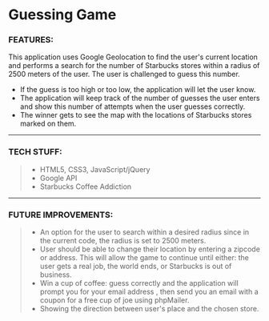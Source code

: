# Guessing Game


### FEATURES:
This application uses Google Geolocation to find the user's current location and performs a search for the number of Starbucks stores within a radius of 2500 meters of the user.
The user is challenged to guess this number.
- If the guess is too high or too low, the application will let the user know.
- The application will keep track of the number of guesses the user enters and show this number of attempts when the user guesses correctly.
- The winner gets to see the map with the locations of Starbucks stores marked on them.
______________________________________________________________________________________

### TECH STUFF:
>- HTML5, CSS3, JavaScript/jQuery
>- Google API
>- Starbucks Coffee Addiction

__________________________________________________________________________________________


### FUTURE IMPROVEMENTS:
> - An option for the user to search within a desired radius since in the current code, the radius is set to 2500 meters.
> - User should be able to change their location by entering a zipcode or address.  This will allow the game to continue until either: the user gets a real job, the world ends, or Starbucks is out of business.
> - Win a cup of coffee: guess correctly and the application will prompt you for your email address , then send you an email with a coupon for a free cup of joe using phpMailer.
> - Showing the direction between user's place and the chosen store.
